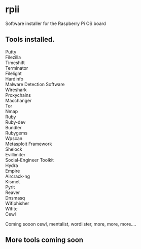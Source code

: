 # rpii
Software installer for the Raspberry Pi OS board

## Tools installed.  

Putty  
Filezilla  
Timeshift  
Terminator  
Filelight  
Hardinfo  
Malware Detection Software  
Wireshark  
Proxychains  
Macchanger  
Tor  
Nmap  
Ruby  
Ruby-dev  
Bundler  
Rubygems  
Wpscan  
Metasploit Framework  
Shelock  
Evillimiter  
Social-Engineer Toolkit  
Hydra  
Empire  
Aircrack-ng  
Kismet  
Pyrit  
Reaver  
Dnsmasq  
Wifiphisher  
Wifite  
Cewl  



Coming sooon cewl, mentalist, wordlister, more, more, more....
## More tools coming soon
